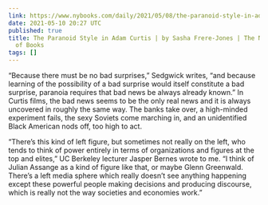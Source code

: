 ```yaml
---
link: https://www.nybooks.com/daily/2021/05/08/the-paranoid-style-in-adam-curtis/
date: 2021-05-10 20:27 UTC
published: true
title: The Paranoid Style in Adam Curtis | by Sasha Frere-Jones | The New York Review
  of Books
tags: []
---
```


“Because there must be no bad surprises,” Sedgwick writes, “and because learning of the possibility of a bad surprise would itself constitute a bad surprise, paranoia requires that bad news be always already known.” In Curtis films, the bad news seems to be the only real news and it is always uncovered in roughly the same way. The banks take over, a high-minded experiment fails, the sexy Soviets come marching in, and an unidentified Black American nods off, too high to act.

“There’s this kind of left figure, but sometimes not really on the left, who tends to think of power entirely in terms of organizations and figures at the top and elites,” UC Berkeley lecturer Jasper Bernes wrote to me. “I think of Julian Assange as a kind of figure like that, or maybe Glenn Greenwald. There’s a left media sphere which really doesn’t see anything happening except these powerful people making decisions and producing discourse, which is really not the way societies and economies work.”
